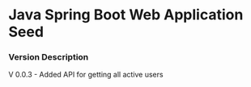 # Java Spring Boot Web Application Seed

### Version Description
V 0.0.3 - Added API for getting all active users


